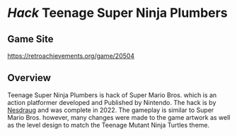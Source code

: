 # _Hack_ Teenage Super Ninja Plumbers
## Game Site
https://retroachievements.org/game/20504
## Overview
Teenage Super Ninja Plumbers is hack of Super Mario Bros. which is an action platformer developed and Published by Nintendo.  The hack is by [Nesdraug](https://www.romhacking.net/hacks/7191/) and was complete in 2022.  The gameplay is similar to Super Mario Bros. however, many changes were made to the game artwork as well as the level design to match the Teenage Mutant Ninja Turtles theme.
